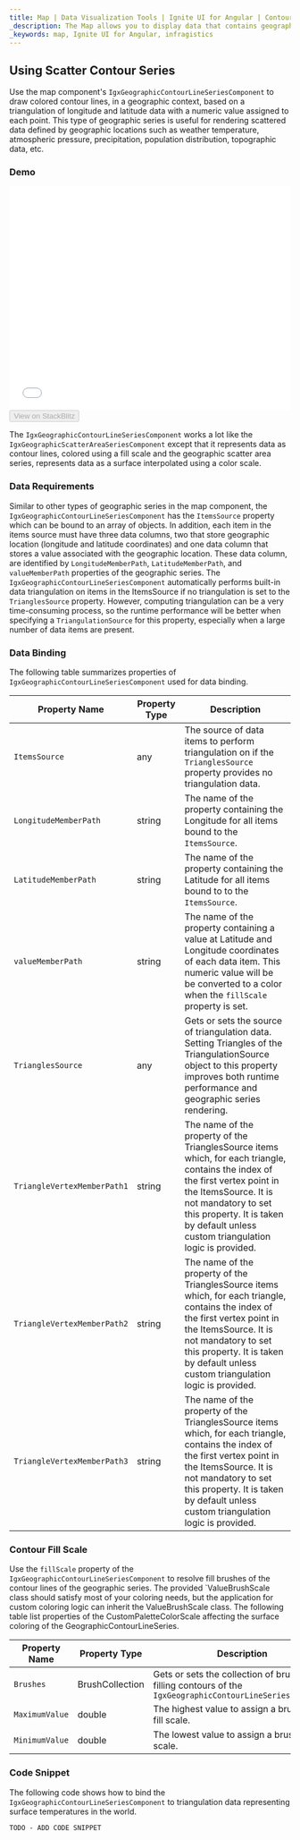 ```yaml
---
title: Map | Data Visualization Tools | Ignite UI for Angular | Contour Line Series | Infragistics
_description: The Map allows you to display data that contains geographic locations from view models or geo-spatial data loaded from shape files on geographic imagery maps.View the demo, dependencies, usage and toolbar for more information.
_keywords: map, Ignite UI for Angular, infragistics
---
```


## Using Scatter Contour Series

Use the map component's `IgxGeographicContourLineSeriesComponent` to draw colored contour lines, in a geographic context, based on a triangulation of longitude and latitude data with a numeric value assigned to each point. This type of geographic series is useful for rendering scattered data defined by geographic locations such as weather temperature, atmospheric pressure, precipitation, population distribution, topographic data, etc.

### Demo

<div class="sample-container loading" style="height: 400px">
    <iframe id="geo-map-type-scatter-contour-series-iframe" src='{environment:demosBaseUrl}/maps/geo-map-type-scatter-contour-series' width="100%" height="100%" seamless frameBorder="0" onload="onXPlatSampleIframeContentLoaded(this);"></iframe>
</div>
<div>
    <button data-localize="stackblitz" disabled class="stackblitz-btn"   data-iframe-id="geo-map-type-scatter-contour-series-iframe" data-demos-base-url="{environment:demosBaseUrl}">View on StackBlitz
    </button>
</div>

<div class="divider--half"></div>

The `IgxGeographicContourLineSeriesComponent` works a lot like the `IgxGeographicScatterAreaSeriesComponent` except that it represents data as contour lines, colored using a fill scale and the geographic scatter area series, represents data as a surface interpolated using a color scale.

### Data Requirements

Similar to other types of geographic series in the map component, the `IgxGeographicContourLineSeriesComponent` has the `ItemsSource` property which can be bound to an array of objects. In addition, each item in the items source must have three data columns, two that store geographic location (longitude and latitude coordinates) and one data column that stores a value associated with the geographic location. These data column, are identified by `LongitudeMemberPath`, `LatitudeMemberPath`, and `valueMemberPath` properties of the geographic series.
The `IgxGeographicContourLineSeriesComponent` automatically performs built-in data triangulation on items in the ItemsSource if no triangulation is set to the `TrianglesSource` property. However, computing triangulation can be a very time-consuming process, so the runtime performance will be better when specifying a `TriangulationSource` for this property, especially when a large number of data items are present.

### Data Binding

The following table summarizes properties of `IgxGeographicContourLineSeriesComponent` used for data binding.

| Property Name               | Property Type | Description                                                                                                                                                                                                                                                      |
| --------------------------- | ------------- | ---------------------------------------------------------------------------------------------------------------------------------------------------------------------------------------------------------------------------------------------------------------- |
| `ItemsSource`               | any           | The source of data items to perform triangulation on if the `TrianglesSource` property provides no triangulation data.                                                                                                                                           |
| `LongitudeMemberPath`       | string        | The name of the property containing the Longitude for all items bound to the `ItemsSource`.                                                                                                                                                                      |
| `LatitudeMemberPath`        | string        | The name of the property containing the Latitude for all items bound to to the `ItemsSource`.                                                                                                                                                                    |
| `valueMemberPath`           | string        | The name of the property containing a value at Latitude and Longitude coordinates of each data item. This numeric value will be be converted to a color when the `fillScale` property is set.                                                                    |
| `TrianglesSource`           | any           | Gets or sets the source of triangulation data. Setting Triangles of the TriangulationSource object to this property improves both runtime performance and geographic series rendering.                                                                           |
| `TriangleVertexMemberPath1` | string        | The name of the property of the TrianglesSource items which, for each triangle, contains the index of the first vertex point in the ItemsSource. It is not mandatory to set this property. It is taken by default unless custom triangulation logic is provided. |
| `TriangleVertexMemberPath2` | string        | The name of the property of the TrianglesSource items which, for each triangle, contains the index of the first vertex point in the ItemsSource. It is not mandatory to set this property. It is taken by default unless custom triangulation logic is provided. |
| `TriangleVertexMemberPath3` | string        | The name of the property of the TrianglesSource items which, for each triangle, contains the index of the first vertex point in the ItemsSource. It is not mandatory to set this property. It is taken by default unless custom triangulation logic is provided. |

### Contour Fill Scale

Use the `fillScale` property of the `IgxGeographicContourLineSeriesComponent` to resolve fill brushes of the contour lines of the geographic series.
The provided \`ValueBrushScale class should satisfy most of your coloring needs, but the application for custom coloring logic can inherit the ValueBrushScale class.
The following table list properties of the CustomPaletteColorScale affecting the surface coloring of the GeographicContourLineSeries.

| Property Name  | Property Type   | Description                                                                                                  |
| -------------- | --------------- | ------------------------------------------------------------------------------------------------------------ |
| `Brushes`      | BrushCollection | Gets or sets the collection of brushes for filling contours of the `IgxGeographicContourLineSeriesComponent` |
| `MaximumValue` | double          | The highest value to assign a brush in a fill scale.                                                         |
| `MinimumValue` | double          | The lowest value to assign a brush in a fill scale.                                                          |

### Code Snippet

The following code shows how to bind the `IgxGeographicContourLineSeriesComponent` to triangulation data representing surface temperatures in the world.

<!-- Angular -->

```html
TODO - ADD CODE SNIPPET
```
